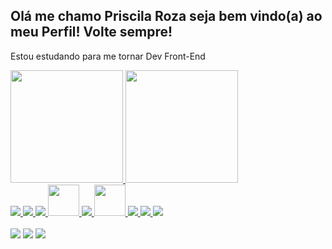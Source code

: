 ## Olá me chamo Priscila Roza seja bem vindo(a) ao meu Perfil! Volte sempre! 
Estou estudando para me tornar Dev Front-End
<div>
  <a href="https://github.com/PriscilaRoza">
  <img height="180em" src="https://github-readme-stats.vercel.app/api?username=PriscilaRoza&show_icons=true&theme=dracula&include_all_commits=true&count_private=true"/>
  <img height="180em" src="https://github-readme-stats.vercel.app/api/top-langs/?username=PriscilaRoza&layout=compact&langs_count=7&theme=dracula"/>
</div>


<img  src="https://img.icons8.com/color/48/000000/html-5--v1.png"/>
  <img src="https://img.icons8.com/color/48/000000/css3.png"/>
  <img src="https://img.icons8.com/color/48/000000/sass.png"/>
  <img width="50" height="50" src="https://avatars.githubusercontent.com/u/20658825?s=200&v=4"/>
  <img src="https://img.icons8.com/color/48/000000/bootstrap.png"/>
<img width="50" height="50" src="https://img.icons8.com/color/64/000000/javascript--v2.png"/>
    <img src="https://img.icons8.com/color/48/000000/react-native.png"/>
  <img src="https://img.icons8.com/color/48/000000/npm.png"/>

  <img src="https://img.icons8.com/color/48/000000/figma--v1.png"/>
  
  
   <div style="display: inline_block"><br>
    <a href="https://www.linkedin.com/in/priscilaroza/" target="_blank"><img src="https://img.shields.io/badge/LinkedIn-0077B5?style=for-the-badge&logo=linkedin&logoColor=white" target="_blank"></a>
     <a href="https://www.instagram.com/rozzapri/" target="_blank"><img src="https://img.shields.io/badge/-Instagram-%23E4405F?style=for-the-badge&logo=instagram&logoColor=white" target="_blank"></a>
         <a href="https://dev.to/priscilaroza" target="_blank"><img src="https://img.shields.io/badge/dev.to-0A0A0A?style=for-the-badge&logo=dev.to&logoColor=white" target="_blank"></a>
</div>
  
